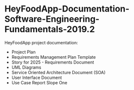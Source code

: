 # HeyFoodApp-Documentation-Software-Engineering-Fundamentals-2019.2
HeyFoodApp project documentation: 
- Project Plan
- Requirements Management Plan Template 
- Story for 2025 - Requirements Document 
- UML Diagrams 
- Service Oriented Architecture Document (SOA)
- User Interface Document
- Use Case Report Slope One
